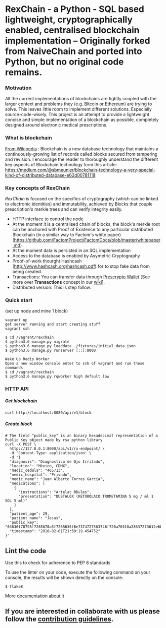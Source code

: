 
# RexChain - a Python - SQL based lightweight, cryptographically enabled, centralised blockchain implementation – Originally forked from NaiveChain and ported into Python, but no original code remains.

### Motivation
All the current implementations of blockchains are tightly coupled with the larger context and problems they (e.g. Bitcoin or Ethereum) are trying to solve. This leaves little room to implement different solutions. Especially source-code-wisely. This project is an attempt to provide a lightweight concise and simple implementation of a blockchain as possible, completely designed around electronic medical prescriptions.


### What is blockchain
[From Wikipedia](https://en.wikipedia.org/wiki/Blockchain_(database)) : Blockchain is a new database technology that maintains a continuously-growing list of records called blocks secured from tampering and revision. I encourage the reader to thoroughly understand the different key aspects of Blockchain technology form this article: https://medium.com/@sbmeunier/blockchain-technology-a-very-special-kind-of-distributed-database-e63d00781118


### Key concepts of RexChain
 *RexChain* is focused on the specifics of cryptography (which can be linked to electronic identities) and immutability, achieved by Blocks that couple prescription's merkle trees and can verify integrity easily.
* HTTP interface to control the node
* At the moment it is a centralised chain of blocks, the block's merkle root can be anchored with Proof of Existence to any particular distributed Blockchain (in a similar way to Factom's white paper) (https://github.com/FactomProject/FactomDocs/blob/master/whitepaper.md)
* At the moment data is persisted in an SQL implementation
* Access to the database is enabled by Asymetric Cryptography
* Proof-of-work thourght Hashcash (http://www.hashcash.org/hashcash.pdf) for to stop fake data from being created.
* Transactions: You can transfer data through [Prescrypto Wallet](https://prescrypto.github.io/wallet/deploy/feature_rexchain_wallet/) [See more over __Transactions__ concept in our [wiki](https://github.com/Prescrypto/RexChain/wiki/Transacciones)].
* Distributed version: This is step follow.

### Quick start
(set up node and mine 1 block)
```
vagrant up
get server running and start creating stuff
vagrant ssh

$ cd /vagrant/rexchain
$ python3.6 manage.py migrate
$ python3.6 manage.py loaddata ./fixtures/initial_data.json
$ python3.6 manage.py runserver [::]:8000

Wake Up Redis Worker
Open a new window console enter to ssh of vagrant and run these commands
$ cd /vagrant/rexchain
$ python3.6 manage.py rqworker high default low
```


### HTTP API
##### Get blockchain
```
curl http://localhost:8080/api/v1/block
```
##### Create block
```
# The field "public_key" is an binary hexadecimal representation of a Public Key object made by rsa python library
curl -X POST \
  http://127.0.0.1:8000/api/v1/rx-endpoint/ \
  -H 'Content-Type: application/json' \
  -d '{
  "diagnosis": "Diagnostico de Ojo Irritado",
  "location": "México, CDMX",
  "medic_cedula": "465713",
  "medic_hospital": "Privado",
  "medic_name": "Juan Alberto Torres García",
  "medications": [
    {
      "instructions": "Artelac RDules",
      "presentation": "DUSTALOX (KETOROLACO TROMETAMINA 5 mg / ml 1 SOL 5 ml)"
    }
  ],
  "patient_age": 29,
  "patient_name": "Jesus",
  "public_key": "63636f70795f7265670a5f7265636f6e7374727563746f720a70310a28637273612e6b65790a5075626c69634b65790a70320a635f5f6275696c74696e5f5f0a6f626a6563740a70330a4e745270340a284c373435313530383630343332393237323237393336343532383430323735313630383337373839333331383033363932383838383034323630323635393130383336383335353931353533323533343238353732343832333830373537333939343637313337383133363633313537303432363933373330313136353533373433333638333830333634393839383937363238373033343934394c0a4936353533370a74622e",
  "timestamp": "2018-02-01T21:59:19.454752"
}'

```

## Lint the code

Use this to check for adherence to PEP 8 standards

To use the linter on your code, execute the following command on your console, the results will be shown directly on the console:

`$ flake8`

More [documentation about it](http://flake8.pycqa.org/en/latest/)

## If you are interested in collaborate with us please follow the [contribution guidelines](https://github.com/Prescrypto/RexChain/blob/feature/contributor_guidelines/CONTRIBUTING.md).
